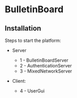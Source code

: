# BulletinBoard


## Installation
Steps to start the platform:

* Server
  * 1 - BulletinBoardServer 
  * 2 - AuthenticationServer
  * 3 - MixedNetworkServer

* Client: 
  * 4 - UserGui